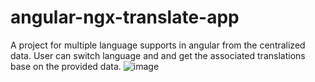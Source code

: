 # angular-ngx-translate-app
A project for multiple language supports in angular from the centralized data.
User can switch language and and get the associated translations base on the provided data.
![image](https://github.com/Prakashkhadka7/angular-ngx-translate-app/assets/40162506/f946839c-0d71-47bd-ac97-cbe1e6d9b129)


